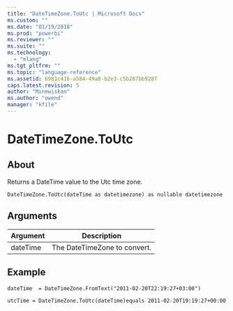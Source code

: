 ```yaml
---
title: "DateTimeZone.ToUtc | Microsoft Docs"
ms.custom: ""
ms.date: "01/19/2018"
ms.prod: "powerbi"
ms.reviewer: ""
ms.suite: ""
ms.technology: 
  - "mlang"
ms.tgt_pltfrm: ""
ms.topic: "language-reference"
ms.assetid: 6981c416-a584-49a8-b2e3-c5b287bb9287
caps.latest.revision: 5
author: "Minewiskan"
ms.author: "owend"
manager: "kfile"
---
```

# DateTimeZone.ToUtc

  
## About  
Returns a DateTime value to the Utc time zone.  
  
```  
DateTimeZone.ToUtc(dateTime as datetimezone) as nullable datetimezone  
```  
  
## Arguments  
  
|Argument|Description|  
|------------|---------------|  
|dateTime|The DateTimeZone to convert.|  
  
## Example  
  
```  
dateTime  = DateTimeZone.FromText("2011-02-20T22:19:27+03:00")  
```  
  
```  
utcTime = DateTimeZone.ToUtc(dateTime)equals 2011-02-20T19:19:27+00:00  
```  
